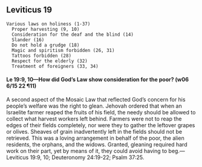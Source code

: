 ## Leviticus 19

```
Various laws on holiness (1-37)
  Proper harvesting (9, 10)
  Consideration for the deaf and the blind (14)
  Slander (16)
  Do not hold a grudge (18)
  Magic and spiritism forbidden (26, 31)
  Tattoos forbidden (28)
  Respect for the elderly (32)
  Treatment of foreigners (33, 34)
```

#### Le 19:9, 10​—How did God’s Law show consideration for the poor? (w06 6/15 22 ¶11)

A second aspect of the Mosaic Law that reflected God’s concern for his people’s welfare was the right to glean. Jehovah ordered that when an Israelite farmer reaped the fruits of his field, the needy should be allowed to collect what harvest workers left behind. Farmers were not to reap the edges of their fields completely, nor were they to gather the leftover grapes or olives. Sheaves of grain inadvertently left in the fields should not be retrieved. This was a loving arrangement in behalf of the poor, the alien residents, the orphans, and the widows. Granted, gleaning required hard work on their part, yet by means of it, they could avoid having to beg.​—Leviticus 19:9, 10; Deuteronomy 24:19-22; Psalm 37:25.
